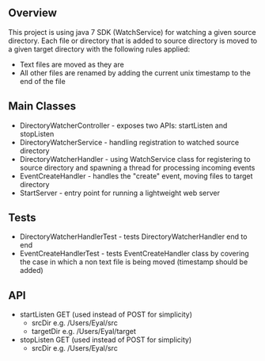 ## Overview

This project is using java 7 SDK (WatchService) for watching a given source directory.
Each file or directory that is added to source directory is moved to a given target directory with the following rules applied:
- Text files are moved as they are
- All other files are renamed by adding the current unix timestamp to the end of the file

## Main Classes

- DirectoryWatcherController - exposes two APIs: startListen and stopListen
- DirectoryWatcherService - handling registration to watched source directory
- DirectoryWatcherHandler - using WatchService class for registering to source directory and spawning a thread for processing incoming events
- EventCreateHandler - handles the "create" event, moving files to target directory
- StartServer - entry point for running a lightweight web server

## Tests

- DirectoryWatcherHandlerTest - tests DirectoryWatcherHandler end to end
- EventCreateHandlerTest - tests EventCreateHandler class by covering the case in which a non text file is being moved (timestamp should be added)

## API

- startListen GET (used instead of POST for simplicity)
  - srcDir e.g. /Users/Eyal/src
  - targetDir e.g. /Users/Eyal/target
- stopListen GET (used instead of POST for simplicity)
  - srcDir e.g. /Users/Eyal/src
